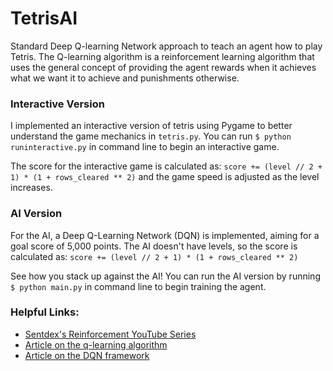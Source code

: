 # TetrisAI
Standard Deep Q-learning Network approach to teach an agent how to play Tetris. The Q-learning algorithm is a reinforcement 
learning algorithm that uses the general concept of providing the agent rewards when it achieves what we want it to achieve 
and punishments otherwise.

### Interactive Version
I implemented an interactive version of tetris using Pygame to better understand the game mechanics in `tetris.py`.
You can run `$ python runinteractive.py` in command line to begin an interactive game.

The score for the interactive game is calculated as:
  `score += (level // 2 + 1) * (1 + rows_cleared ** 2)`
and the game speed is adjusted as the level increases.


### AI Version
For the AI, a Deep Q-Learning Network (DQN) is implemented, aiming for a goal score of 5,000 points. The AI doesn't have levels, so the score is calculated as:
  `score += (level // 2 + 1) * (1 + rows_cleared ** 2)`

See how you stack up against the AI! You can run the AI version by running `$ python main.py` in command line to begin training the agent.


### Helpful Links:
- [Sentdex's Reinforcement YouTube Series](https://www.youtube.com/watch?v=yMk_XtIEzH8)
- [Article on the q-learning algorithm](https://towardsdatascience.com/simple-reinforcement-learning-q-learning-fcddc4b6fe56)
- [Article on the DQN framework](https://towardsdatascience.com/self-learning-ai-agents-part-ii-deep-q-learning-b5ac60c3f47)
